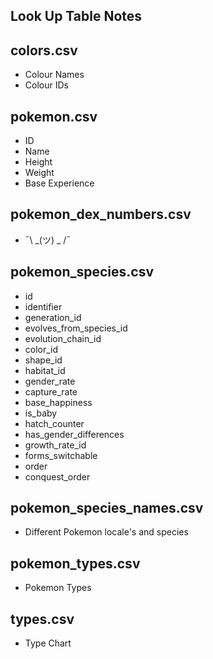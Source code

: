 Look Up Table Notes
-------------------

## colors.csv
- Colour Names
- Colour IDs

## pokemon.csv
- ID
- Name
- Height
- Weight
- Base Experience

## pokemon_dex_numbers.csv
- ¯\\ _(ツ) _ /¯

## pokemon_species.csv
- id
- identifier
- generation_id
- evolves_from_species_id
- evolution_chain_id
- color_id
- shape_id
- habitat_id
- gender_rate
- capture_rate
- base_happiness
- is_baby
- hatch_counter
- has_gender_differences
- growth_rate_id
- forms_switchable
- order
- conquest_order

## pokemon_species_names.csv
- Different Pokemon locale's and species

## pokemon_types.csv
- Pokemon Types

## types.csv
- Type Chart
